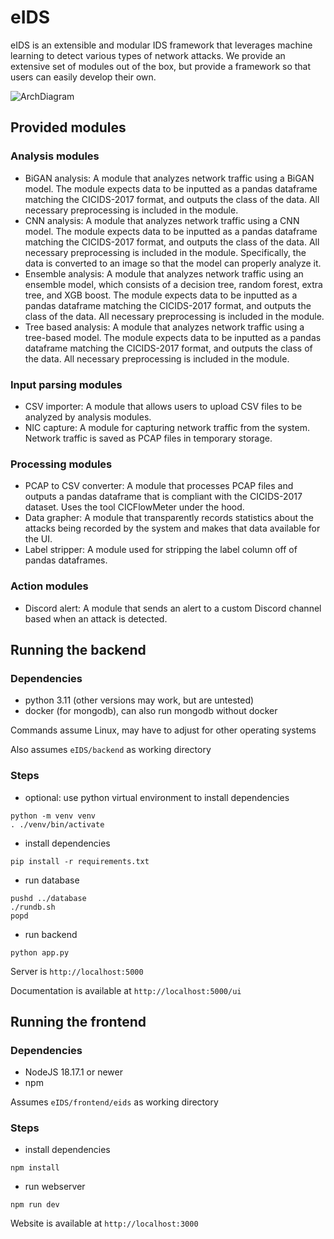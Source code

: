 # eIDS
eIDS is an extensible and modular IDS framework that leverages machine learning to detect various types of network attacks. We provide an extensive set of modules out of the box, but provide a framework so that users can easily develop their own.


![ArchDiagram](https://github.com/ajones239/eIDS/assets/90163449/ee4847c1-ac3a-4b3b-aec0-70dc585181af)


## Provided modules

### Analysis modules
- BiGAN analysis: A module that analyzes network traffic using a BiGAN model. The module expects data to be inputted as a pandas dataframe matching the CICIDS-2017 format, and outputs the class of the data. All necessary preprocessing is included in the module.
- CNN analysis: A module that analyzes network traffic using a CNN model. The module expects data to be inputted as a pandas dataframe matching the CICIDS-2017 format, and outputs the class of the data. All necessary preprocessing is included in the module. Specifically, the data is converted to an image so that the model can properly analyze it.
- Ensemble analysis: A module that analyzes network traffic using an ensemble model, which consists of a decision tree, random forest, extra tree, and XGB boost. The module expects data to be inputted as a pandas dataframe matching the CICIDS-2017 format, and outputs the class of the data. All necessary preprocessing is included in the module.
- Tree based analysis: A module that analyzes network traffic using a tree-based model. The module expects data to be inputted as a pandas dataframe matching the CICIDS-2017 format, and outputs the class of the data. All necessary preprocessing is included in the module.

### Input parsing modules
- CSV importer: A module that allows users to upload CSV files to be analyzed by analysis modules.
- NIC capture: A module for capturing network traffic from the system. Network traffic is saved as PCAP files in temporary storage.

### Processing modules
- PCAP to CSV converter: A module that processes PCAP files and outputs a pandas dataframe that is compliant with the CICIDS-2017 dataset. Uses the tool CICFlowMeter under the hood.
- Data grapher: A module that transparently records statistics about the attacks being recorded by the system and makes that data available for the UI.
- Label stripper: A module used for stripping the label column off of pandas dataframes.

### Action modules
- Discord alert: A module that sends an alert to a custom Discord channel based when an attack is detected. 

## Running the backend

### Dependencies
- python 3.11 (other versions may work, but are untested)
- docker (for mongodb), can also run mongodb without docker

Commands assume Linux, may have to adjust for other operating systems

Also assumes `eIDS/backend` as working directory

### Steps
- optional: use python virtual environment to install dependencies
```
python -m venv venv
. ./venv/bin/activate
```
- install dependencies
```
pip install -r requirements.txt
```
- run database
```
pushd ../database
./rundb.sh
popd
```
- run backend
```
python app.py
```

Server is `http://localhost:5000`

Documentation is available at `http://localhost:5000/ui`

## Running the frontend

### Dependencies
- NodeJS 18.17.1 or newer
- npm

Assumes `eIDS/frontend/eids` as working directory

### Steps
- install dependencies
```
npm install
```
- run webserver
```
npm run dev
```

Website is available at `http://localhost:3000`

